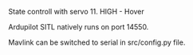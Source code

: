 State controll with servo 11. HIGH - Hover

Ardupilot SITL natively runs on port 14550.

Mavlink can be switched to serial in src/config.py file.

